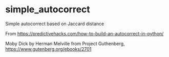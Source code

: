 # simple_autocorrect
Simple autocorrect based on Jaccard distance

From https://predictivehacks.com/how-to-build-an-autocorrect-in-python/

Moby Dick by Herman Melville from Project Guthenberg, https://www.gutenberg.org/ebooks/2701

